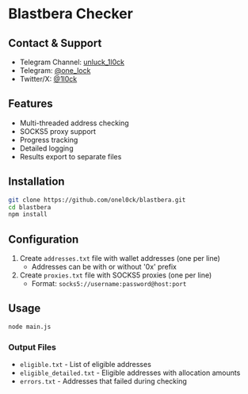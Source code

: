 # Blastbera Checker
## Contact & Support

- Telegram Channel: [unluck_1l0ck](https://t.me/unluck_1l0ck)
- Telegram: [@one_lock](https://t.me/one_lock)
- Twitter/X: [@1l0ck](https://twitter.com/1l0ck)

## Features

- Multi-threaded address checking
- SOCKS5 proxy support
- Progress tracking
- Detailed logging
- Results export to separate files

## Installation

```bash
git clone https://github.com/onel0ck/blastbera.git
cd blastbera
npm install
```

## Configuration

1. Create `addresses.txt` file with wallet addresses (one per line)
   - Addresses can be with or without '0x' prefix
2. Create `proxies.txt` file with SOCKS5 proxies (one per line)
   - Format: `socks5://username:password@host:port`

## Usage

```bash
node main.js
```

### Output Files

- `eligible.txt` - List of eligible addresses
- `eligible_detailed.txt` - Eligible addresses with allocation amounts
- `errors.txt` - Addresses that failed during checking
